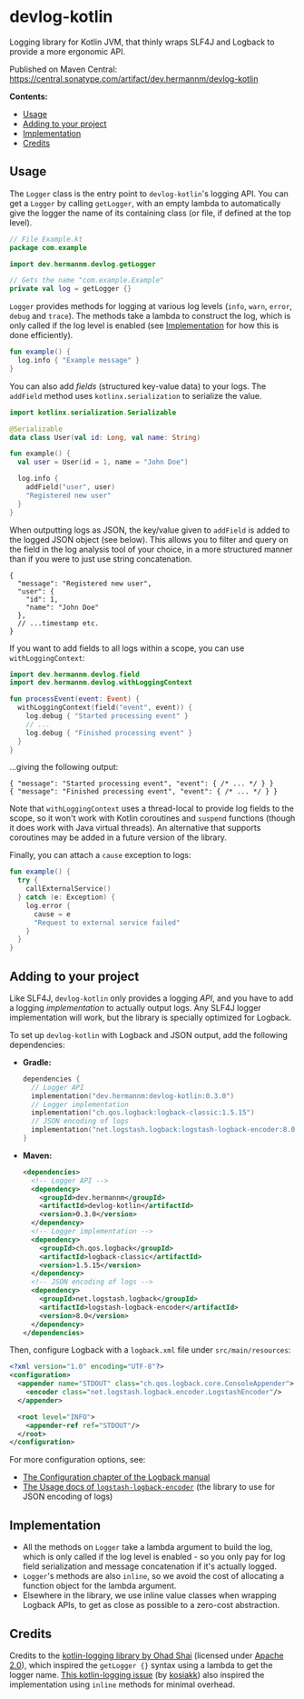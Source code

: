 # devlog-kotlin

Logging library for Kotlin JVM, that thinly wraps SLF4J and Logback to provide a more ergonomic API.

Published on Maven Central: https://central.sonatype.com/artifact/dev.hermannm/devlog-kotlin

**Contents:**

- [Usage](#usage)
- [Adding to your project](#adding-to-your-project)
- [Implementation](#implementation)
- [Credits](#credits)

## Usage

The `Logger` class is the entry point to `devlog-kotlin`'s logging API. You can get a `Logger` by
calling `getLogger`, with an empty lambda to automatically give the logger the name of its
containing class (or file, if defined at the top level).

```kotlin
// File Example.kt
package com.example

import dev.hermannm.devlog.getLogger

// Gets the name "com.example.Example"
private val log = getLogger {}
```

`Logger` provides methods for logging at various log levels (`info`, `warn`, `error`, `debug` and
`trace`). The methods take a lambda to construct the log, which is only called if the log level is
enabled (see [Implementation](#implementation) for how this is done efficiently).

```kotlin
fun example() {
  log.info { "Example message" }
}
```

You can also add _fields_ (structured key-value data) to your logs. The `addField` method uses
`kotlinx.serialization` to serialize the value.

```kotlin
import kotlinx.serialization.Serializable

@Serializable
data class User(val id: Long, val name: String)

fun example() {
  val user = User(id = 1, name = "John Doe")

  log.info {
    addField("user", user)
    "Registered new user"
  }
}
```

When outputting logs as JSON, the key/value given to `addField` is added to the logged JSON object
(see below). This allows you to filter and query on the field in the log analysis tool of your
choice, in a more structured manner than if you were to just use string concatenation.

<!-- prettier-ignore -->
```jsonc
{
  "message": "Registered new user",
  "user": {
    "id": 1,
    "name": "John Doe"
  },
  // ...timestamp etc.
}
```

If you want to add fields to all logs within a scope, you can use `withLoggingContext`:

```kotlin
import dev.hermannm.devlog.field
import dev.hermannm.devlog.withLoggingContext

fun processEvent(event: Event) {
  withLoggingContext(field("event", event)) {
    log.debug { "Started processing event" }
    // ...
    log.debug { "Finished processing event" }
  }
}
```

...giving the following output:

```jsonc
{ "message": "Started processing event", "event": { /* ... */ } }
{ "message": "Finished processing event", "event": { /* ... */ } }
```

Note that `withLoggingContext` uses a thread-local to provide log fields to the scope, so it won't
work with Kotlin coroutines and `suspend` functions (though it does work with Java virtual threads).
An alternative that supports coroutines may be added in a future version of the library.

Finally, you can attach a `cause` exception to logs:

```kotlin
fun example() {
  try {
    callExternalService()
  } catch (e: Exception) {
    log.error {
      cause = e
      "Request to external service failed"
    }
  }
}
```

## Adding to your project

Like SLF4J, `devlog-kotlin` only provides a logging _API_, and you have to add a logging
_implementation_ to actually output logs. Any SLF4J logger implementation will work, but the
library is specially optimized for Logback.

To set up `devlog-kotlin` with Logback and JSON output, add the following dependencies:

- **Gradle:**
  ```kotlin
  dependencies {
    // Logger API
    implementation("dev.hermannm:devlog-kotlin:0.3.0")
    // Logger implementation
    implementation("ch.qos.logback:logback-classic:1.5.15")
    // JSON encoding of logs
    implementation("net.logstash.logback:logstash-logback-encoder:8.0")
  }
  ```
- **Maven:**
  ```xml
  <dependencies>
    <!-- Logger API -->
    <dependency>
      <groupId>dev.hermannm</groupId>
      <artifactId>devlog-kotlin</artifactId>
      <version>0.3.0</version>
    </dependency>
    <!-- Logger implementation -->
    <dependency>
      <groupId>ch.qos.logback</groupId>
      <artifactId>logback-classic</artifactId>
      <version>1.5.15</version>
    </dependency>
    <!-- JSON encoding of logs -->
    <dependency>
      <groupId>net.logstash.logback</groupId>
      <artifactId>logstash-logback-encoder</artifactId>
      <version>8.0</version>
    </dependency>
  </dependencies>
  ```

Then, configure Logback with a `logback.xml` file under `src/main/resources`:

```xml
<?xml version="1.0" encoding="UTF-8"?>
<configuration>
  <appender name="STDOUT" class="ch.qos.logback.core.ConsoleAppender">
    <encoder class="net.logstash.logback.encoder.LogstashEncoder"/>
  </appender>

  <root level="INFO">
    <appender-ref ref="STDOUT"/>
  </root>
</configuration>
```

For more configuration options, see:

- [The Configuration chapter of the Logback manual](https://logback.qos.ch/manual/configuration.html)
- [The Usage docs of `logstash-logback-encoder`](https://github.com/logfellow/logstash-logback-encoder#usage)
  (the library to use for JSON encoding of logs)

## Implementation

- All the methods on `Logger` take a lambda argument to build the log, which is only called if the
  log level is enabled - so you only pay for log field serialization and message concatenation if
  it's actually logged.
- `Logger`'s methods are also `inline`, so we avoid the cost of allocating a function object for the
  lambda argument.
- Elsewhere in the library, we use inline value classes when wrapping Logback APIs, to get as close
  as possible to a zero-cost abstraction.

## Credits

Credits to the [kotlin-logging library by Ohad Shai](https://github.com/oshai/kotlin-logging)
(licensed under
[Apache 2.0](https://github.com/oshai/kotlin-logging/blob/c91fe6ab71b9d3470fae71fb28c453006de4e584/LICENSE)),
which inspired the `getLogger {}` syntax using a lambda to get the logger name.
[This kotlin-logging issue](https://github.com/oshai/kotlin-logging/issues/34) (by
[kosiakk](https://github.com/kosiakk)) also inspired the implementation using `inline` methods for
minimal overhead.
